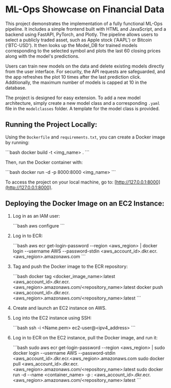 # ML-Ops Showcase on Financial Data

This project demonstrates the implementation of a fully functional ML-Ops pipeline. It includes a simple frontend built with HTML and JavaScript, and a backend using FastAPI, PyTorch, and Plotly. The pipeline allows users to select a publicly traded asset, such as Apple stock ('AAPL') or Bitcoin ('BTC-USD'). It then looks up the Model_DB for trained models corresponding to the selected symbol and plots the last 60 closing prices along with the model's predictions.

Users can train new models on the data and delete existing models directly from the user interface. For security, the API requests are safeguarded, and the app refreshes the plot 10 times after the last prediction click. Additionally, the maximum number of models is capped at 10 in the database.

The project is designed for easy extension. To add a new model architecture, simply create a new model class and a corresponding `.yaml` file in the `modelclasses` folder. A template for the model class is provided.

## Running the Project Locally:

Using the `Dockerfile` and `requirements.txt`, you can create a Docker image by running:

\`\`\`bash
docker build -t <img_name> .
\`\`\`

Then, run the Docker container with:

\`\`\`bash
docker run -d -p 8000:8000 <img_name>
\`\`\`

To access the project on your local machine, go to: [http://127.0.0.1:8000](http://127.0.0.1:8000).

## Deploying the Docker Image on an EC2 Instance:

1. Log in as an IAM user:

    \`\`\`bash
    aws configure
    \`\`\`

2. Log in to ECR:

    \`\`\`bash
    aws ecr get-login-password --region <aws_region> | docker login --username AWS --password-stdin <aws_account_id>.dkr.ecr.<aws_region>.amazonaws.com
    \`\`\`

3. Tag and push the Docker image to the ECR repository:

    \`\`\`bash
    docker tag <docker_image_name>:latest <aws_account_id>.dkr.ecr.<aws_region>.amazonaws.com/<repository_name>:latest
    docker push <aws_account_id>.dkr.ecr.<aws_region>.amazonaws.com/<repository_name>:latest
    \`\`\`

4. Create and launch an EC2 instance on AWS.

5. Log into the EC2 instance using SSH:

    \`\`\`bash
    ssh -i <Name.pem> ec2-user@<ipv4_address>
    \`\`\`

6. Log in to ECR on the EC2 instance, pull the Docker image, and run it:

    \`\`\`bash
    sudo aws ecr get-login-password --region <aws_region> | sudo docker login --username AWS --password-stdin <aws_account_id>.dkr.ecr.<aws_region>.amazonaws.com
    sudo docker pull <aws_account_id>.dkr.ecr.<aws_region>.amazonaws.com/<repository_name>:latest
    sudo docker run -d --name <container_name> -p <port>:<port> <aws_account_id>.dkr.ecr.<aws_region>.amazonaws.com/<repository_name>:latest
    \`\`\`